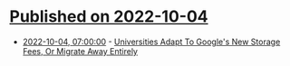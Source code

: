 # [Published on 2022-10-04](index.md)

* [2022-10-04, 07:00:00](https://tech.slashdot.org/story/22/10/03/2327248/universities-adapt-to-googles-new-storage-fees-or-migrate-away-entirely?utm_source=rss1.0mainlinkanon&utm_medium=feed) - [Universities Adapt To Google's New Storage Fees, Or Migrate Away Entirely](https://tech.slashdot.org/story/22/10/03/2327248/universities-adapt-to-googles-new-storage-fees-or-migrate-away-entirely?utm_source=rss1.0mainlinkanon&utm_medium=feed)
